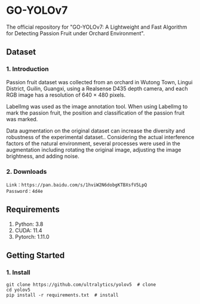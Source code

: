 # GO-YOLOv7
The official repository for "GO-YOLOv7: A Lightweight and Fast Algorithm for Detecting Passion Fruit under Orchard Environment".

## Dataset
### 1. Introduction
Passion fruit dataset was collected from an orchard in Wutong Town, Lingui District, Guilin, Guangxi, using a Realsense D435 depth camera, and each RGB image has a resolution of 640 × 480 pixels.

LabelImg was used as the image annotation tool. When using LabelImg to mark the passion fruit, the position and classification of the passion fruit was marked.

Data augmentation on the original dataset can increase the diversity and robustness of the experimental dataset.. Considering the actual interference factors of the natural environment, several processes were used in the augmentation including rotating the original image, adjusting the image brightness, and adding noise. 

### 2. Downloads
```text
Link：https://pan.baidu.com/s/1hviW2N6dobgKTBXsfV5LpQ 
Password：4d4e 
```

## Requirements
1. Python: 3.8
2. CUDA: 11.4
3. Pytorch: 1.11.0

## Getting Started
### 1. Install
```text
git clone https://github.com/ultralytics/yolov5  # clone
cd yolov5
pip install -r requirements.txt  # install
```

